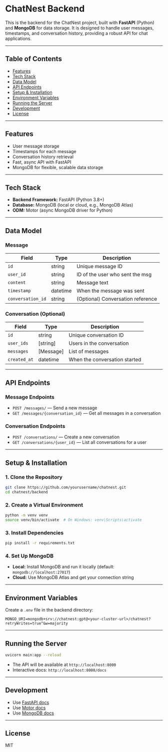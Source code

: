 # ChatNest Backend

This is the backend for the ChatNest project, built with **FastAPI** (Python) and **MongoDB** for data storage. It is designed to handle user messages, timestamps, and conversation history, providing a robust API for chat applications.

---

## Table of Contents
- [Features](#features)
- [Tech Stack](#tech-stack)
- [Data Model](#data-model)
- [API Endpoints](#api-endpoints)
- [Setup & Installation](#setup--installation)
- [Environment Variables](#environment-variables)
- [Running the Server](#running-the-server)
- [Development](#development)
- [License](#license)

---

## Features
- User message storage
- Timestamps for each message
- Conversation history retrieval
- Fast, async API with FastAPI
- MongoDB for flexible, scalable data storage

---

## Tech Stack
- **Backend Framework:** FastAPI (Python 3.8+)
- **Database:** MongoDB (local or cloud, e.g., MongoDB Atlas)
- **ODM:** Motor (async MongoDB driver for Python)

---

## Data Model

### Message
| Field           | Type      | Description                       |
|-----------------|-----------|-----------------------------------|
| `id`            | string    | Unique message ID                 |
| `user_id`       | string    | ID of the user who sent the msg   |
| `content`       | string    | Message text                      |
| `timestamp`     | datetime  | When the message was sent         |
| `conversation_id`| string   | (Optional) Conversation reference |

### Conversation (Optional)
| Field           | Type      | Description                       |
|-----------------|-----------|-----------------------------------|
| `id`            | string    | Unique conversation ID            |
| `user_ids`      | [string]  | Users in the conversation         |
| `messages`      | [Message] | List of messages                  |
| `created_at`    | datetime  | When the conversation started     |

---

## API Endpoints

### Message Endpoints
- `POST /messages/` — Send a new message
- `GET /messages/{conversation_id}` — Get all messages in a conversation

### Conversation Endpoints
- `POST /conversations/` — Create a new conversation
- `GET /conversations/{user_id}` — List all conversations for a user

---

## Setup & Installation

### 1. Clone the Repository
```bash
git clone https://github.com/yourusername/chatnest.git
cd chatnest/backend
```

### 2. Create a Virtual Environment
```bash
python -m venv venv
source venv/bin/activate  # On Windows: venv\Scripts\activate
```

### 3. Install Dependencies
```bash
pip install -r requirements.txt
```

### 4. Set Up MongoDB
- **Local:** Install MongoDB and run it locally (default: `mongodb://localhost:27017`)
- **Cloud:** Use MongoDB Atlas and get your connection string

---

## Environment Variables
Create a `.env` file in the backend directory:
```
MONGO_URI=mongodb+srv://chatnest:gpt@<your-cluster-url>/chatnest?retryWrites=true^&w=majority
```

---

## Running the Server
```bash
uvicorn main:app --reload
```
- The API will be available at `http://localhost:8000`
- Interactive docs: `http://localhost:8000/docs`

---

## Development
- Use [FastAPI docs](https://fastapi.tiangolo.com/)
- Use [Motor docs](https://motor.readthedocs.io/en/stable/)
- Use [MongoDB docs](https://docs.mongodb.com/)

---

## License
MIT 